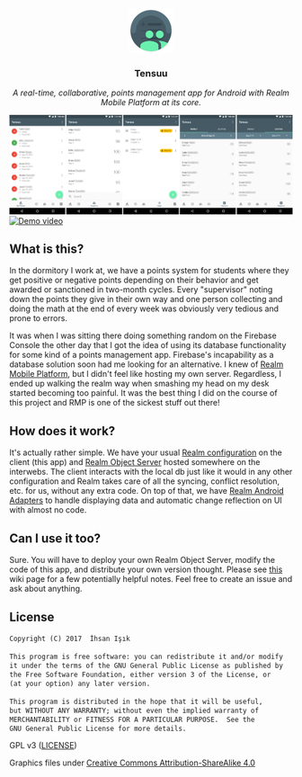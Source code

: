 <p align="center">
<img src="graphics/icon/ic_launcher_web.png" height="80px" width="80px"/>
</p>

<h3><p align="center">Tensuu</p></h3>
<p align="center"><i>A real-time, collaborative, points management app for Android with Realm Mobile Platform at its core.
</i></p>

![](graphics/screenshots/readme.png)
<a href='https://www.youtube.com/watch?v=qVp7_TBTd_Y'><img alt='Demo video' src='https://cloud.githubusercontent.com/assets/2550945/25493068/446e3cd2-2b75-11e7-98f5-202477495d4f.jpg'/></a>
<p align="right">

## What is this?
In the dormitory I work at, we have a points system for students where they get positive or negative points depending on their behavior and get awarded or sanctioned in two-month cycles. Every "supervisor" noting down the points they give in their own way and one person collecting and doing the math at the end of every week was obviously very tedious and prone to errors.

It was when I was sitting there doing something random on the Firebase Console the other day that I got the idea of using its database functionality for some kind of a points management app. Firebase's incapability as a database solution soon had me looking for an alternative. I knew of [Realm Mobile Platform](https://realm.io/products/realm-mobile-platform/), but I didn't feel like hosting my own server. Regardless, I ended up walking the realm way when smashing my head on my desk started becoming too painful. It was the best thing I did on the course of this project and RMP is one of the sickest stuff out there!

## How does it work?
It's actually rather simple. We have your usual [Realm configuration](https://realm.io/docs/java/latest/#getting-started) on the client (this app) and [Realm Object Server](https://realm.io/docs/realm-object-server) hosted somewhere on the interwebs. The client interacts with the local db just like it would in any other configuration and Realm takes care of all the syncing, conflict resolution, etc. for us, without any extra code. On top of that, we have [Realm Android Adapters](https://github.com/realm/realm-android-adapters) to handle displaying data and automatic change reflection on UI with almost no code.

## Can I use it too?
Sure. You will have to deploy your own Realm Object Server, modify the code of this app, and distribute your own version thought. Please see [this](https://github.com/xiprox/Tensuu/wiki/How-To-Modify-For-Your-Own-Use) wiki page for a few potentially helpful notes. Feel free to create an issue and ask about anything.

## License
```
Copyright (C) 2017  İhsan Işık

This program is free software: you can redistribute it and/or modify
it under the terms of the GNU General Public License as published by
the Free Software Foundation, either version 3 of the License, or
(at your option) any later version.

This program is distributed in the hope that it will be useful,
but WITHOUT ANY WARRANTY; without even the implied warranty of
MERCHANTABILITY or FITNESS FOR A PARTICULAR PURPOSE.  See the
GNU General Public License for more details.
```
GPL v3 ([LICENSE](/LICENSE))

Graphics files under [Creative Commons Attribution-ShareAlike 4.0](http://creativecommons.org/licenses/by-sa/4.0)
